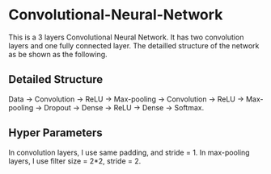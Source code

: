 # Convolutional-Neural-Network
This is a 3 layers Convolutional Neural Network. It has two convolution layers and one fully connected layer. The detailled structure of the network as be shown as the following.

## Detailed Structure
Data -> Convolution -> ReLU -> Max-pooling -> Convolution -> ReLU -> Max-pooling -> Dropout -> Dense -> ReLU -> Dense -> Softmax.

## Hyper Parameters
In convolution layers, I use same padding, and stride = 1.
In max-pooling layers, I use filter size = 2*2, stride = 2.
